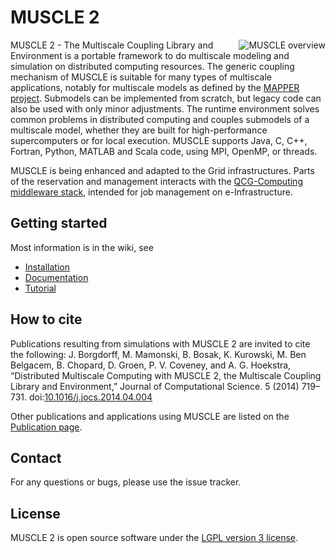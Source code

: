 # MUSCLE 2

<img alt="MUSCLE overview" align="right" src="https://github.com/psnc-apps/muscle2/wiki/images/muscle_overview_vertical.png" />

MUSCLE 2 - The Multiscale Coupling Library and Environment is a portable framework to do multiscale modeling and simulation on distributed computing resources. The generic coupling mechanism of MUSCLE is suitable for many types of multiscale applications, notably for multiscale models as defined by the [MAPPER project](http://www.mapper-project.eu/). Submodels can be implemented from scratch, but legacy code can also be used with only minor adjustments. The runtime environment solves common problems in distributed computing and couples submodels of a multiscale model, whether they are built for high-performance supercomputers or for local execution. MUSCLE supports Java, C, C++, Fortran, Python, MATLAB and Scala code, using MPI, OpenMP, or threads.

MUSCLE is being enhanced and adapted to the Grid infrastructures. Parts of the reservation and management interacts with the [QCG-Computing middleware stack](http://www.qoscosgrid.org/), intended for job management on e-Infrastructure.

## Getting started

Most information is in the wiki, see
* [Installation](https://github.com/psnc-apps/muscle2/wiki/Installation)
* [Documentation](https://github.com/psnc-apps/muscle2/wiki)
* [Tutorial](https://github.com/psnc-apps/muscle2/wiki/Tutorial)

## How to cite

Publications resulting from simulations with MUSCLE 2 are invited to cite the following:
J. Borgdorff, M. Mamonski, B. Bosak, K. Kurowski, M. Ben Belgacem, B. Chopard, D. Groen, P. V. Coveney, and A. G. Hoekstra, “Distributed Multiscale Computing with MUSCLE 2, the Multiscale Coupling Library and Environment,” Journal of Computational Science. 5 (2014) 719–731. doi:[10.1016/j.jocs.2014.04.004](http://dx.doi.org/10.1016/j.jocs.2014.04.004)

Other publications and applications using MUSCLE are listed on the [Publication page](https://github.com/psnc-apps/muscle2/wiki/publications).

## Contact

For any questions or bugs, please use the issue tracker.

## License

MUSCLE 2 is open source software under the [LGPL version 3 license](https://www.gnu.org/licenses/lgpl.html).
